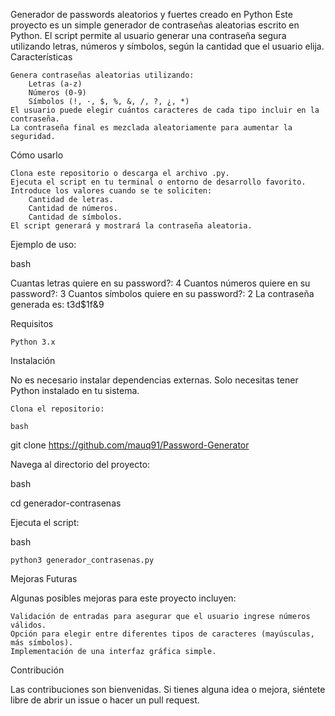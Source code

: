 Generador de passwords aleatorios y fuertes creado en Python
Este proyecto es un simple generador de contraseñas aleatorias escrito en Python. El script permite al usuario generar una contraseña segura utilizando letras, números y símbolos, según la cantidad que el usuario elija.
Características

    Genera contraseñas aleatorias utilizando:
        Letras (a-z)
        Números (0-9)
        Símbolos (!, ·, $, %, &, /, ?, ¿, *)
    El usuario puede elegir cuántos caracteres de cada tipo incluir en la contraseña.
    La contraseña final es mezclada aleatoriamente para aumentar la seguridad.

Cómo usarlo

    Clona este repositorio o descarga el archivo .py.
    Ejecuta el script en tu terminal o entorno de desarrollo favorito.
    Introduce los valores cuando se te soliciten:
        Cantidad de letras.
        Cantidad de números.
        Cantidad de símbolos.
    El script generará y mostrará la contraseña aleatoria.

Ejemplo de uso:

bash

Cuantas letras quiere en su password?: 4
Cuantos números quiere en su password?: 3
Cuantos símbolos quiere en su password?: 2
La contraseña generada es: t3d$1f&9

Requisitos

    Python 3.x

Instalación

No es necesario instalar dependencias externas. Solo necesitas tener Python instalado en tu sistema.

    Clona el repositorio:

    bash

git clone https://github.com/mauq91/Password-Generator

Navega al directorio del proyecto:

bash

cd generador-contrasenas

Ejecuta el script:

bash

    python3 generador_contrasenas.py

Mejoras Futuras

Algunas posibles mejoras para este proyecto incluyen:

    Validación de entradas para asegurar que el usuario ingrese números válidos.
    Opción para elegir entre diferentes tipos de caracteres (mayúsculas, más símbolos).
    Implementación de una interfaz gráfica simple.

Contribución

Las contribuciones son bienvenidas. Si tienes alguna idea o mejora, siéntete libre de abrir un issue o hacer un pull request.
